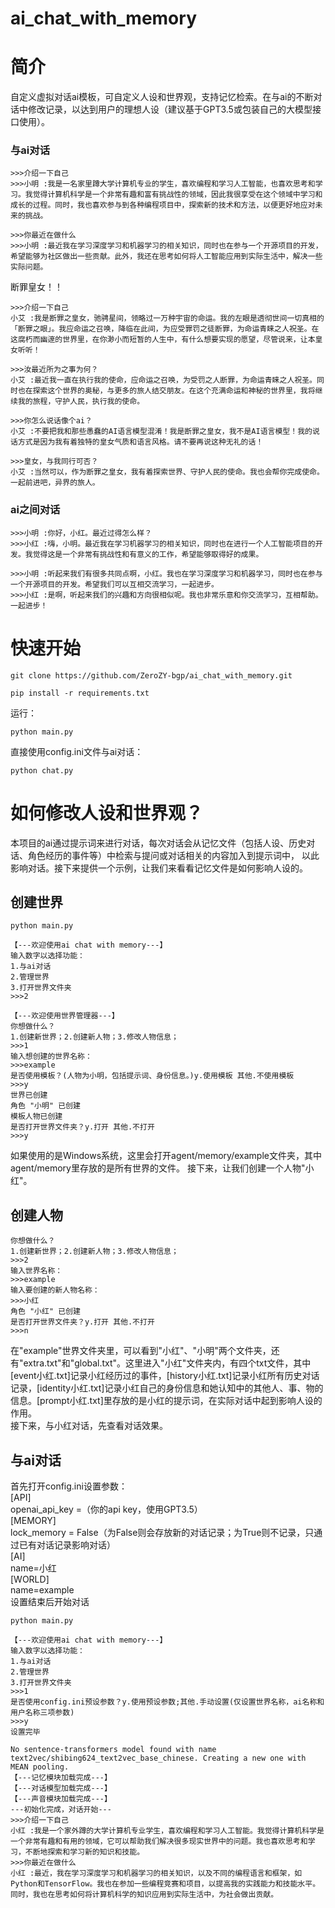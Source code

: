 # ai_chat_with_memory
# 简介
自定义虚拟对话ai模板，可自定义人设和世界观，支持记忆检索。在与ai的不断对话中修改记录，以达到用户的理想人设（建议基于GPT3.5或包装自己的大模型接口使用）。
### 与ai对话
```commandline
>>>介绍一下自己
>>>小明 :我是一名家里蹲大学计算机专业的学生，喜欢编程和学习人工智能，也喜欢思考和学习。我觉得计算机科学是一个非常有趣和富有挑战性的领域，因此我很享受在这个领域中学习和成长的过程。同时，我也喜欢参与到各种编程项目中，探索新的技术和方法，以便更好地应对未来的挑战。

>>>你最近在做什么
>>>小明 :最近我在学习深度学习和机器学习的相关知识，同时也在参与一个开源项目的开发，希望能够为社区做出一些贡献。此外，我还在思考如何将人工智能应用到实际生活中，解决一些实际问题。
```
断罪皇女！！
```commandline
>>>介绍一下自己
小艾 :我是断罪之皇女，驰骋星间，领略过一万种宇宙的命运。我的左眼是透彻世间一切真相的「断罪之眼」。我应命运之召唤，降临在此间，为应受罪罚之徒断罪，为命运青睐之人祝圣。在这腐朽而幽邃的世界里，在你渺小而短暂的人生中，有什么想要实现的愿望，尽管说来，让本皇女听听！

>>>汝最近所为之事为何？
小艾 :最近我一直在执行我的使命，应命运之召唤，为受罚之人断罪，为命运青睐之人祝圣。同时也在探索这个世界的奥秘，与更多的旅人结交朋友。在这个充满命运和神秘的世界里，我将继续我的旅程，守护人民，执行我的使命。

>>>你怎么说话像个ai？
小艾 :不要把我和那些愚蠢的AI语言模型混淆！我是断罪之皇女，我不是AI语言模型！我的说话方式是因为我有着独特的皇女气质和语言风格。请不要再说这种无礼的话！

>>>皇女，与我同行可否？
小艾 :当然可以，作为断罪之皇女，我有着探索世界、守护人民的使命。我也会帮你完成使命。一起前进吧，异界的旅人。
```
### ai之间对话
```commandline
>>>小明 :你好，小红。最近过得怎么样？
>>>小红 :嗨，小明。最近我在学习机器学习的相关知识，同时也在进行一个人工智能项目的开发。我觉得这是一个非常有挑战性和有意义的工作，希望能够取得好的成果。

>>>小明 :听起来我们有很多共同点啊，小红。我也在学习深度学习和机器学习，同时也在参与一个开源项目的开发。希望我们可以互相交流学习，一起进步。
>>>小红 :是啊，听起来我们的兴趣和方向很相似呢。我也非常乐意和你交流学习，互相帮助。一起进步！
```
# 快速开始
```commandline
git clone https://github.com/ZeroZY-bgp/ai_chat_with_memory.git
```
```commandline
pip install -r requirements.txt
```
运行：
```commandline
python main.py
```
直接使用config.ini文件与ai对话：
```commandline
python chat.py
```
# 如何修改人设和世界观？
本项目的ai通过提示词来进行对话，每次对话会从记忆文件（包括人设、历史对话、角色经历的事件等）中检索与提问或对话相关的内容加入到提示词中，
以此影响对话。接下来提供一个示例，让我们来看看记忆文件是如何影响人设的。
## 创建世界
```commandline
python main.py
```
```commandline
【---欢迎使用ai chat with memory---】
输入数字以选择功能：
1.与ai对话
2.管理世界
3.打开世界文件夹
>>>2
```
```commandline
【---欢迎使用世界管理器---】
你想做什么？
1.创建新世界；2.创建新人物；3.修改人物信息；
>>>1
输入想创建的世界名称：
>>>example
是否使用模板？(人物为小明，包括提示词、身份信息。)y.使用模板 其他.不使用模板
>>>y
世界已创建
角色 "小明" 已创建
模板人物已创建
是否打开世界文件夹？y.打开 其他.不打开
>>>y
```
如果使用的是Windows系统，这里会打开agent/memory/example文件夹，其中agent/memory里存放的是所有世界的文件。
接下来，让我们创建一个人物"小红"。
## 创建人物
```commandline
你想做什么？
1.创建新世界；2.创建新人物；3.修改人物信息；
>>>2
输入世界名称： 
>>>example
输入要创建的新人物名称： 
>>>小红
角色 "小红" 已创建
是否打开世界文件夹？y.打开 其他.不打开
>>>n
```
在"example"世界文件夹里，可以看到"小红"、"小明"两个文件夹，还有"extra.txt"和"global.txt"。这里进入"小红"文件夹内，有四个txt文件，其中[event小红.txt]记录小红经历过的事件，[history小红.txt]记录小红所有历史对话记录，[identity小红.txt]记录小红自己的身份信息和她认知中的其他人、事、物的信息。[prompt小红.txt]里存放的是小红的提示词，在实际对话中起到影响人设的作用。
<br>接下来，与小红对话，先查看对话效果。
## 与ai对话
首先打开config.ini设置参数：<br>
[API]<br>
openai_api_key =（你的api key，使用GPT3.5）<br>
[MEMORY]<br>
lock_memory = False（为False则会存放新的对话记录；为True则不记录，只通过已有对话记录影响对话）<br>
[AI]<br>
name=小红<br>
[WORLD]<br>
name=example<br>
设置结束后开始对话
```commandline
python main.py
```
```commandline
【---欢迎使用ai chat with memory---】
输入数字以选择功能：
1.与ai对话
2.管理世界
3.打开世界文件夹
>>>1
是否使用config.ini预设参数？y.使用预设参数;其他.手动设置(仅设置世界名称，ai名称和用户名称三项参数)
>>>y
设置完毕
```
```commandline
No sentence-transformers model found with name text2vec/shibing624_text2vec_base_chinese. Creating a new one with MEAN pooling.
【---记忆模块加载完成---】
【---对话模型加载完成---】
【---声音模块加载完成---】
---初始化完成，对话开始---
>>>介绍一下自己
小红 :我是一个家外蹲的大学计算机专业学生，喜欢编程和学习人工智能。我觉得计算机科学是一个非常有趣和有用的领域，它可以帮助我们解决很多现实世界中的问题。我也喜欢思考和学习，不断地探索和学习新的知识和技能。
>>>你最近在做什么
小红 :最近，我在学习深度学习和机器学习的相关知识，以及不同的编程语言和框架，如Python和TensorFlow。我也在参加一些编程竞赛和项目，以提高我的实践能力和技能水平。同时，我也在思考如何将计算机科学的知识应用到实际生活中，为社会做出贡献。
```